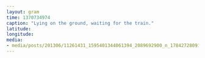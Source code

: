 ```yaml
---
layout: gram
time: 1370734974
caption: "Lying on the ground, waiting for the train."
latitude: 
longitude: 
media:
- media/posts/201306/11261431_1595401344061394_2089692900_n_17842728091000351.jpg
---
```

